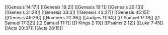[[Genesis 14:17]]
[[Genesis 18:2]]
[[Genesis 19:1]]
[[Genesis 29:13]]
[[Genesis 31:28]]
[[Genesis 33:3]]
[[Genesis 43:27]]
[[Genesis 45:15]]
[[Genesis 46:29]]
[[Numbers 22:36]]
[[Judges 11:34]]
[[1 Samuel 17:18]]
[[1 Samuel 17:22]]
[[2 Samuel 11:7]]
[[1 Kings 2:19]]
[[Psalms 2:12]]
[[Luke 7:45]]
[[Acts 20:37]]
[[Acts 28:15]]
